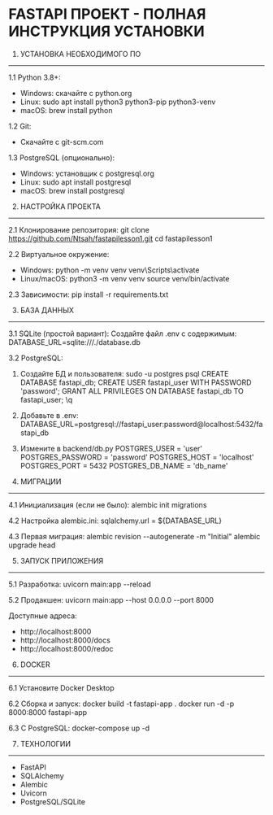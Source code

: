 FASTAPI ПРОЕКТ - ПОЛНАЯ ИНСТРУКЦИЯ УСТАНОВКИ
=============================================

1. УСТАНОВКА НЕОБХОДИМОГО ПО
----------------------------

1.1 Python 3.8+:
- Windows: скачайте с python.org
- Linux: sudo apt install python3 python3-pip python3-venv
- macOS: brew install python

1.2 Git:
- Скачайте с git-scm.com

1.3 PostgreSQL (опционально):
- Windows: установщик с postgresql.org
- Linux: sudo apt install postgresql
- macOS: brew install postgresql

2. НАСТРОЙКА ПРОЕКТА
-------------------

2.1 Клонирование репозитория:
git clone https://github.com/Ntsah/fastapilesson1.git
cd fastapilesson1

2.2 Виртуальное окружение:
- Windows:
  python -m venv venv
  venv\Scripts\activate
- Linux/macOS:
  python3 -m venv venv
  source venv/bin/activate

2.3 Зависимости:
pip install -r requirements.txt

3. БАЗА ДАННЫХ
-------------

3.1 SQLite (простой вариант):
Создайте файл .env с содержимым:
DATABASE_URL=sqlite:///./database.db

3.2 PostgreSQL:
1. Создайте БД и пользователя:
   sudo -u postgres psql
   CREATE DATABASE fastapi_db;
   CREATE USER fastapi_user WITH PASSWORD 'password';
   GRANT ALL PRIVILEGES ON DATABASE fastapi_db TO fastapi_user;
   \q

2. Добавьте в .env:
DATABASE_URL=postgresql://fastapi_user:password@localhost:5432/fastapi_db

4. Измените в backend/db.py
POSTGRES_USER = 'user'
POSTGRES_PASSWORD = 'password'
POSTGRES_HOST = 'localhost'
POSTGRES_PORT = 5432
POSTGRES_DB_NAME = 'db_name' 

5. МИГРАЦИИ
----------

4.1 Инициализация (если не было):
alembic init migrations

4.2 Настройка alembic.ini:
sqlalchemy.url = ${DATABASE_URL}

4.3 Первая миграция:
alembic revision --autogenerate -m "Initial"
alembic upgrade head

5. ЗАПУСК ПРИЛОЖЕНИЯ
-------------------

5.1 Разработка:
uvicorn main:app --reload

5.2 Продакшен:
uvicorn main:app --host 0.0.0.0 --port 8000

Доступные адреса:
- http://localhost:8000
- http://localhost:8000/docs
- http://localhost:8000/redoc

6. DOCKER
--------

6.1 Установите Docker Desktop

6.2 Сборка и запуск:
docker build -t fastapi-app .
docker run -d -p 8000:8000 fastapi-app

6.3 С PostgreSQL:
docker-compose up -d

7. ТЕХНОЛОГИИ
------------
- FastAPI
- SQLAlchemy
- Alembic
- Uvicorn
- PostgreSQL/SQLite

